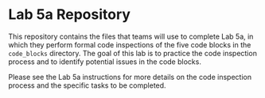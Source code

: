 # Lab 5a Repository

This repository contains the files that teams will use to complete Lab 5a, in which they perform formal code inspections of the five code blocks in the `code_blocks` directory. The goal of this lab is to practice the code inspection process and to identify potential issues in the code blocks.

Please see the Lab 5a instructions for more details on the code inspection process and the specific tasks to be completed.


